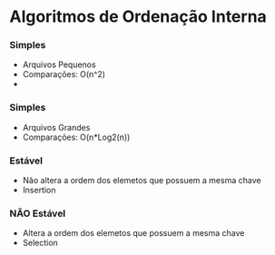# Algoritmos de Ordenação Interna
### Simples
- Arquivos Pequenos
- Comparações: O(n^2)
- 
### Simples
- Arquivos Grandes
- Comparações: O(n*Log2(n))

### Estável
- Não altera a ordem dos elemetos que possuem a mesma chave
- Insertion
### NÃO Estável
- Altera a ordem dos elemetos que possuem a mesma chave
- Selection